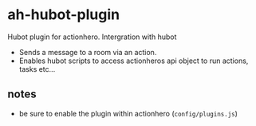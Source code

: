 # ah-hubot-plugin

Hubot plugin for actionhero.  Intergration with hubot

- Sends a message to a room via an action.
- Enables hubot scripts to access actionheros api object to run actions, tasks etc...

## notes
- be sure to enable the plugin within actionhero (`config/plugins.js`)

